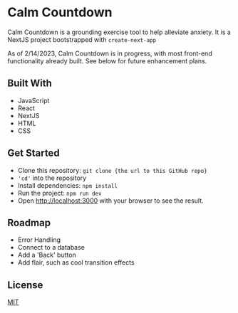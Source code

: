 
# Calm Countdown

Calm Countdown is a grounding exercise tool to help alleviate anxiety. It is a NextJS project bootstrapped with `create-next-app`

As of 2/14/2023, Calm Countdown is in progress, with most front-end functionality already built. See below for future enhancement plans.

## Built With

* JavaScript
* React
* NextJS
* HTML
* CSS

## Get Started

* Clone this repository: `git clone {the url to this GitHub repo}`
* `'cd'` into the repository
* Install dependencies: `npm install`
* Run the project: `npm run dev`
* Open [http://localhost:3000](http://localhost:3000) with your browser to see the result.
  
## Roadmap

* Error Handling
* Connect to a database
* Add a 'Back' button
* Add flair, such as cool transition effects

## License

[MIT](https://choosealicense.com/licenses/mit/)
